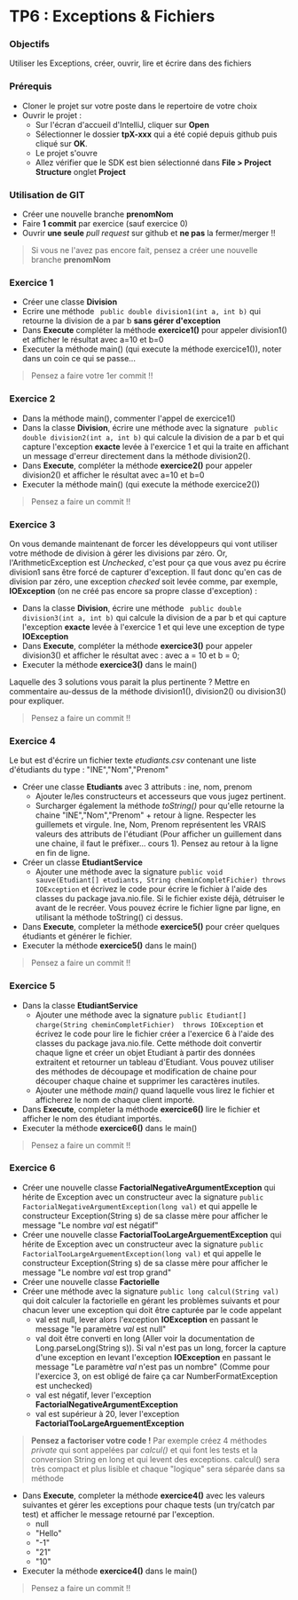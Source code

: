 # TP6 : Exceptions & Fichiers

### Objectifs
Utiliser les Exceptions, créer, ouvrir, lire et écrire dans des fichiers

### Prérequis
- Cloner le projet sur votre poste dans le repertoire de votre choix
- Ouvrir le projet :
	- Sur l'écran d'accueil d'IntelliJ, cliquer sur **Open**
	- Sélectionner le dossier **tpX-xxx** qui a été copié depuis github puis cliqué sur **OK**.
	- Le projet s'ouvre
	- Allez vérifier que le SDK est bien sélectionné dans **File > Project Structure** onglet **Project**

### Utilisation de GIT

- Créer une nouvelle branche **prenomNom**
- Faire **1 commit** par exercice (sauf exercice 0)
- Ouvrir **une seule** *pull request* sur github et **ne pas** la fermer/merger !!


> Si vous ne l'avez pas encore fait, pensez a créer une nouvelle branche **prenomNom**

### Exercice 1

- Créer une classe **Division**
- Ecrire une méthode ``` public double division1(int a, int b)``` qui retourne la division de a par b **sans gérer d'exception** 
- Dans **Execute** compléter la méthode **exercice1()** pour appeler division1() et afficher le résultat avec a=10 et b=0
- Executer la méthode main() (qui execute la méthode exercice1()), noter dans un coin ce qui se passe...

> Pensez a faire votre 1er commit !!  

### Exercice 2
- Dans la méthode main(), commenter l'appel de exercice1()
- Dans la classe **Division**, écrire une méthode avec la signature ``` public double division2(int a, int b)``` qui calcule la division de a par b et qui capture l'exception **exacte** levée à l'exercice 1 et qui la traite en affichant un message d'erreur directement dans la méthode division2().
- Dans **Execute**, compléter la méthode **exercice2()** pour appeler division2() et afficher le résultat avec a=10 et b=0
- Executer la méthode main() (qui execute la méthode exercice2())

> Pensez a faire un commit !!

### Exercice 3

On vous demande maintenant de forcer les développeurs qui vont utiliser votre méthode de division à gérer les divisions par zéro. 
Or, l'ArithmeticException est *Unchecked*, c'est pour ça que vous avez pu écrire division1 sans être forcé de capturer d'exception. 
Il faut donc qu'en cas de division par zéro, une exception *checked* soit levée comme, par exemple, **IOException** (on ne créé pas encore sa propre classe d'exception) : 

- Dans la classe **Division**, écrire une méthode ``` public double division3(int a, int b)``` qui calcule la division de a par b et qui capture l'exception **exacte** levée à l'exercice 1 et qui leve une exception de type **IOException** 
- Dans **Execute**, compléter la méthode **exercice3()** pour appeler division3() et afficher le résultat avec : avec a = 10 et b = 0;
- Executer la méthode **exercice3()** dans le main()

Laquelle des 3 solutions vous parait la plus pertinente ? Mettre en commentaire au-dessus de la méthode division1(), division2() ou division3() pour expliquer.

> Pensez a faire un commit !!

### Exercice 4

Le but est d'écrire un fichier texte *etudiants.csv* contenant une liste d'étudiants du type : "INE","Nom","Prenom"

- Créer une classe **Etudiants** avec 3 attributs : ine, nom, prenom 
  - Ajouter le/les constructeurs et accesseurs que vous jugez pertinent. 
  - Surcharger également la méthode *toString()* pour qu'elle retourne la chaine "INE","Nom","Prenom"  + retour à ligne. Respecter les guillemets et virgule. Ine, Nom, Prenom représentent les VRAIS valeurs des attributs de l'étudiant (Pour afficher un guillement dans une chaine, il faut le préfixer... cours 1). Pensez au retour à la ligne en fin de ligne.
- Créer un classe **EtudiantService**
  - Ajouter une méthode avec la signature ```public void sauve(Etudiant[] etudiants, String cheminCompletFichier) throws IOException``` et écrivez le code pour écrire le fichier à l'aide des classes du package java.nio.file. Si le fichier existe déjà, détruiser le avant de le recréer. Vous pouvez écrire le fichier ligne par ligne, en utilisant la méthode toString() ci dessus.
- Dans **Execute**, completer la méthode **exercice5()** pour créer quelques étudiants et générer le fichier. 
- Executer la méthode **exercice5()** dans le main()

> Pensez a faire un commit !!

### Exercice 5
- Dans la classe **EtudiantService**
	- Ajouter une méthode avec la signature ```public Etudiant[] charge(String cheminCompletFichier)  throws IOException```  et écrivez le code pour lire le fichier créer a l'exercice 6 à l'aide des classes du package java.nio.file. Cette méthode doit convertir chaque ligne et créer un objet Etudiant à partir des données extraitent et retourner un tableau d'Etudiant. Vous pouvez utiliser des méthodes de découpage et modification de chaine pour découper chaque chaine et supprimer les caractères inutiles.
	- Ajouter une méthode *main()* quand laquelle vous lirez le fichier et afficherez le nom de chaque client importé.
- Dans **Execute**, completer la méthode **exercice6()** lire le fichier et afficher le nom des étudiant importés. 
- Executer la méthode **exercice6()** dans le main()

> Pensez a faire un commit !!

### Exercice 6

- Créer une nouvelle classe **FactorialNegativeArgumentException** qui hérite de Exception avec un constructeur avec la signature ```public FactorialNegativeArgumentException(long val)```  et qui appelle le constructeur Exception(String s) de sa classe mère pour afficher le message "Le nombre *val* est négatif"
- Créer une nouvelle classe **FactorialTooLargeArguementException** qui hérite de Exception avec un constructeur avec la signature ```public FactorialTooLargeArguementException(long val)```  et qui appelle le constructeur Exception(String s) de sa classe mère pour afficher le message "Le nombre *val* est trop grand"
- Créer une nouvelle classe **Factorielle**
- Créer une méthode avec la signature ```public long calcul(String val)``` qui doit calculer la factorielle en gérant les problèmes suivants et pour chacun lever une exception qui doit être capturée par le code appelant
	- val est null, lever alors l'exception **IOException** en passant le message "le paramètre *val* est null"
	- val doit être converti en long (Aller voir la documentation de Long.parseLong(String s)). Si val n'est pas un long, forcer la capture d'une exception en  levant l'exception **IOException** en passant le message "Le paramètre *val* n'est pas un nombre" (Comme  pour l'exercice 3, on est obligé de faire ça car NumberFormatException est unchecked)
	- val est négatif, lever l'exception **FactorialNegativeArgumentException**
	- val est supérieur à 20, lever l'exception **FactorialTooLargeArguementException**

> **Pensez a factoriser votre code !** Par exemple créez 4 méthodes *private* qui sont appelées par *calcul()* et qui font les tests et la conversion String en long et qui levent des exceptions. calcul() sera très compact et plus lisible et chaque "logique" sera séparée dans sa méthode

- Dans **Execute**, completer la méthode **exercice4()** avec les valeurs suivantes et gérer les exceptions pour chaque tests (un try/catch par test) et afficher le message retourné par l'exception.
	- null
	- "Hello"
	- "-1"
	- "21"
	- "10"
- Executer la méthode **exercice4()** dans le main()

> Pensez a faire un commit !!

